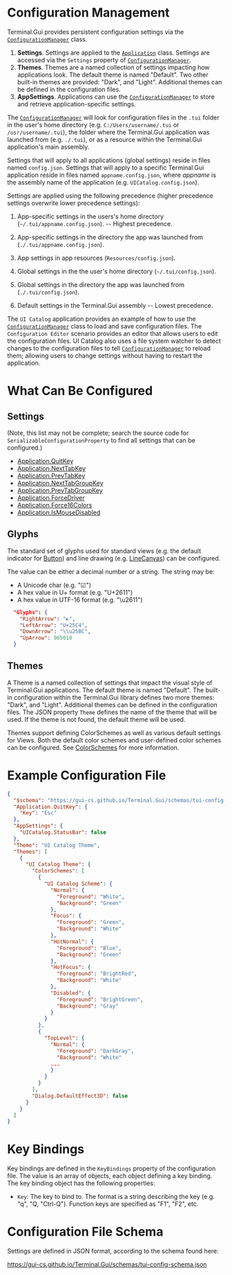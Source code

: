 # Configuration Management

Terminal.Gui provides persistent configuration settings via the [`ConfigurationManager`](~/api/Terminal.Gui.ConfigurationManager.yml) class.

1) **Settings**. Settings are applied to the [`Application`](~/api/Terminal.Gui.Application.yml) class. Settings are accessed via the `Settings` property of [`ConfigurationManager`](~/api/Terminal.Gui.ConfigurationManager.yml).
2) **Themes**. Themes are a named collection of settings impacting how applications look. The default theme is named "Default". Two other built-in themes are provided: "Dark", and "Light". Additional themes can be defined in the configuration files.
3) **AppSettings**. Applications can use the [`ConfigurationManager`](~/api/Terminal.Gui.ConfigurationManager.yml) to store and retrieve application-specific settings.

The [`ConfigurationManager`](~/api/Terminal.Gui.ConfigurationManager.yml) will look for configuration files in the `.tui` folder in the user's home directory (e.g. `C:/Users/username/.tui` or `/usr/username/.tui`), the folder where the Terminal.Gui application was launched from (e.g. `./.tui`), or as a resource within the Terminal.Gui application's main assembly.

Settings that will apply to all applications (global settings) reside in files named `config.json`. Settings that will apply to a specific Terminal.Gui application reside in files named `appname.config.json`, where *appname* is the assembly name of the application (e.g. `UICatalog.config.json`).

Settings are applied using the following precedence (higher precedence settings overwrite lower precedence settings):

1. App-specific settings in the users's home directory (`~/.tui/appname.config.json`). -- Highest precedence.

2. App-specific settings in the directory the app was launched from (`./.tui/appname.config.json`).

3. App settings in app resources (`Resources/config.json`).

4. Global settings in the the user's home directory (`~/.tui/config.json`).

5. Global settings in the directory the app was launched from (`./.tui/config.json`).

6. Default settings in the Terminal.Gui assembly -- Lowest precedence.

The `UI Catalog` application provides an example of how to use the [`ConfigurationManager`](~/api/Terminal.Gui.ConfigurationManager.yml) class to load and save configuration files. The `Configuration Editor` scenario provides an editor that allows users to edit the configuration files. UI Catalog also uses a file system watcher to detect changes to the configuration files to tell [`ConfigurationManager`](~/api/Terminal.Gui.ConfigurationManager.yml) to reload them; allowing users to change settings without having to restart the application.

# What Can Be Configured

## Settings

(Note, this list may not be complete; search the source code for `SerializableConfigurationProperty` to find all settings that can be configured.)

  * [Application.QuitKey](~/api/Terminal.Gui.Application.yml#Terminal_Gui_Application_QuitKey)
  * [Application.NextTabKey](~/api/Terminal.Gui.Application.yml#Terminal_Gui_Application_NextTabKey)
  * [Application.PrevTabKey](~/api/Terminal.Gui.Application.yml#Terminal_Gui_Application_PrevTabKey)
  * [Application.NextTabGroupKey](~/api/Terminal.Gui.Application.yml#Terminal_Gui_Application_NextTabGroupKey)
  * [Application.PrevTabGroupKey](~/api/Terminal.Gui.Application.yml#Terminal_Gui_Application_PrevTabGroupKey)
  * [Application.ForceDriver](~/api/Terminal.Gui.Application.yml#Terminal_Gui_Application_ForceDriver)
  * [Application.Force16Colors](~/api/Terminal.Gui.Application.yml#Terminal_Gui_Application_Force16Colors)
  * [Application.IsMouseDisabled](~/api/Terminal.Gui.Application.yml#Terminal_Gui_Application_IsMouseDisabled)
  
## Glyphs

The standard set of glyphs used for standard views (e.g. the default indicator for [Button](~/api/Terminal.Gui.Button.yml)) and line drawing (e.g. [LineCanvas](~/api/Terminal.Gui.LineCanvas.yml)) can be configured.

The value can be either a decimal number or a string. The string may be:

- A Unicode char (e.g. "☑")
- A hex value in U+ format (e.g. "U+2611")
- A hex value in UTF-16 format (e.g. "\\u2611")

```json
  "Glyphs": {
    "RightArrow": "►",
    "LeftArrow": "U+25C4",
    "DownArrow": "\\u25BC",
    "UpArrow": 965010
  }
```

## Themes

A Theme is a named collection of settings that impact the visual style of Terminal.Gui applications. The default theme is named "Default". The built-in configuration within the Terminal.Gui library defines two more themes: "Dark", and "Light". Additional themes can be defined in the configuration files. The JSON property `Theme` defines the name of the theme that will be used. If the theme is not found, the default theme will be used.

Themes support defining ColorSchemes as well as various default settings for Views. Both the default color schemes and user-defined color schemes can be configured. See [ColorSchemes](~/api/Terminal.Gui.Colors.yml) for more information.

# Example Configuration File

```json
{
  "$schema": "https://gui-cs.github.io/Terminal.Gui/schemas/tui-config-schema.json",
  "Application.QuitKey": {
    "Key": "Esc"
  },
  "AppSettings": {
    "UICatalog.StatusBar": false
  },
  "Theme": "UI Catalog Theme",
  "Themes": [
    {
      "UI Catalog Theme": {
        "ColorSchemes": [
          {
            "UI Catalog Scheme": {
              "Normal": {
                "Foreground": "White",
                "Background": "Green"
              },
              "Focus": {
                "Foreground": "Green",
                "Background": "White"
              },
              "HotNormal": {
                "Foreground": "Blue",
                "Background": "Green"
              },
              "HotFocus": {
                "Foreground": "BrightRed",
                "Background": "White"
              },
              "Disabled": {
                "Foreground": "BrightGreen",
                "Background": "Gray"
              }
            }
          },
          {
            "TopLevel": {
              "Normal": {
                "Foreground": "DarkGray",
                "Background": "White"
              ...
              }
            }
          }
        ],
        "Dialog.DefaultEffect3D": false
      }
    }
  ]
}
```

# Key Bindings

Key bindings are defined in the `KeyBindings` property of the configuration file. The value is an array of objects, each object defining a key binding. The key binding object has the following properties:

- `Key`: The key to bind to. The format is a string describing the key (e.g. "q", "Q,  "Ctrl-Q"). Function keys are specified as "F1", "F2", etc. 

# Configuration File Schema

Settings are defined in JSON format, according to the schema found here: 

https://gui-cs.github.io/Terminal.Gui/schemas/tui-config-schema.json
